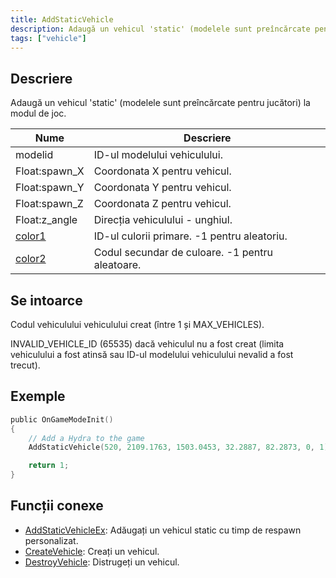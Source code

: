 ```yaml
---
title: AddStaticVehicle
description: Adaugă un vehicul 'static' (modelele sunt preîncărcate pentru jucători) la modul de joc.
tags: ["vehicle"]
---
```


## Descriere

Adaugă un vehicul 'static' (modelele sunt preîncărcate pentru jucători) la modul de joc.

| Nume                                     | Descriere                            |
| ---------------------------------------- | -------------------------------------- |
| modelid                                  | ID-ul modelului vehiculului. |
| Float:spawn_X                            | Coordonata X pentru vehicul. |
| Float:spawn_Y                            | Coordonata Y pentru vehicul. |
| Float:spawn_Z                            | Coordonata Z pentru vehicul. |
| Float:z_angle                            | Direcția vehiculului - unghiul. |
| [color1](../resources/vehiclecolorid.md) | ID-ul culorii primare. -1 pentru aleatoriu. |
| [color2](../resources/vehiclecolorid.md) | Codul secundar de culoare. -1 pentru aleatoare. |

## Se intoarce

Codul vehiculului vehiculului creat (între 1 și MAX_VEHICLES).

INVALID_VEHICLE_ID (65535) dacă vehiculul nu a fost creat (limita vehiculului a fost atinsă sau ID-ul modelului vehiculului nevalid a fost trecut).

## Exemple

```c
public OnGameModeInit()
{
    // Add a Hydra to the game
    AddStaticVehicle(520, 2109.1763, 1503.0453, 32.2887, 82.2873, 0, 1);

    return 1;
}
```

## Funcții conexe

- [AddStaticVehicleEx](AddStaticVehicleEx.md): Adăugați un vehicul static cu timp de respawn personalizat.
- [CreateVehicle](CreateVehicle.md): Creați un vehicul.
- [DestroyVehicle](DestroyVehicle.md): Distrugeți un vehicul.
